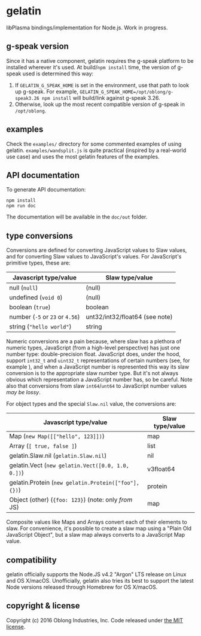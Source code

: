 # gelatin

libPlasma bindings/implementation for Node.js.  Work in progress.

## g-speak version

Since it has a native component, gelatin requires the g-speak platform to be
installed wherever it's used.  At build/`npm install` time, the version of
g-speak used is determined this way:

1. If `GELATIN_G_SPEAK_HOME` is set in the environment, use that path to look
   up g-speak.  For example, `GELATIN_G_SPEAK_HOME=/opt/oblong/g-speak3.26 npm
   install` will build/link against g-speak 3.26.
2. Otherwise, look up the most recent compatible version of g-speak in
   `/opt/oblong`.

## examples

Check the `examples/` directory for some commented examples of using gelatin.
`examples/wandsplit.js` is quite practical (inspired by a real-world use case)
and uses the most gelatin features of the examples.

## API documentation

To generate API documentation:

```
npm install
npm run doc
```

The documentation will be available in the `doc/out` folder.

## type conversions

Conversions are defined for converting JavaScript values to Slaw values, and
for converting Slaw values to JavaScript's values.  For JavaScript's primitive
types, these are:

| Javascript type/value            | Slaw type/value                |
|----------------------------------|--------------------------------|
| null (`null`)                    | (null)                         |
| undefined (`void 0`)             | (null)                         |
| boolean (`true`)                 | boolean                        |
| number (`-5` or `23` or `4.56`)  | unt32/int32/float64 (see note) |
| string (`"hello world"`)         | string                         |

Numeric conversions are a pain because, where slaw has a plethora of numeric
types, JavaScript (from a high-level perspective) has just one number type:
double-precision float.  JavaScript does, under the hood, support `int32_t` and
`uint32_t` representations of certain numbers (see, for example
[](http://www.ecma-international.org/ecma-262/5.1/#sec-11.7)), and when a
JavaScript number is represented this way its slaw conversion is to the
appropriate slaw number type.  But it's not always obvious which representation
a JavaScript number has, so be careful.  Note also that conversions from slaw
`int64`/`unt64` to JavaScript number values *may be lossy*.

For object types and the special `Slaw.nil` value, the conversions are:

| Javascript type/value                                | Slaw type/value |
|------------------------------------------------------|-----------------|
| Map (`new Map([["hello", 123]])`)                    | map             |
| Array (`[ true, false ]`)                            | list            |
| gelatin.Slaw.nil (`gelatin.Slaw.nil`)                | nil             |
| gelatin.Vect (`new gelatin.Vect([0.0, 1.0, 0.])`)    | v3float64       |
| gelatin.Protein (`new gelatin.Protein(["foo"], {})`) | protein         |
| Object (other) (`{foo: 123}`) (note: only *from* JS) | map             |

Composite values like Maps and Arrays convert each of their elements to slaw.
For convenience, it's possible to create a slaw map using a "Plain Old
JavaScript Object", but a slaw map always converts to a JavaScript Map value.

## compatibility

gelatin officially supports the Node.JS v4.2 "Argon" LTS release on Linux and
OS X/macOS.  Unofficially, gelatin also tries its best to support the latest
Node versions released through Homebrew for OS X/macOS.

## copyright & license

Copyright (c) 2016 Oblong Industries, Inc. Code released under
[the MIT license](LICENSE.txt).

